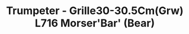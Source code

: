 ---
layout: product
title: "Trumpeter - Grille30-30.5Cm(Grw) L716 Morser'Bar' (Bear)"
price: "5000" 
desc: "N/A"
img_path: "/assets/img/TRU09535.webp"
brand: "N/A"
available: false
special_offer: false
new: false
soon: false
cat: "010000"
subcat: "013400"
subsubcat: "0N/A"
sifra: "TRU09535"
popular: false
spec: false
---